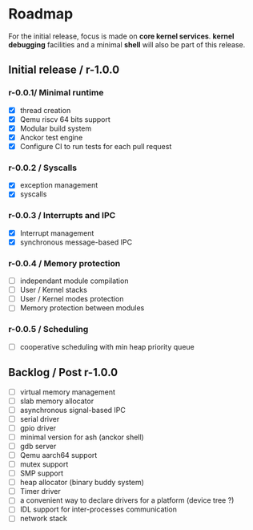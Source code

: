 # Roadmap

For the initial release, focus is made on **core kernel services**. **kernel debugging** facilities and a minimal **shell** will also be part of this release.

## Initial release / r-1.0.0

### r-0.0.1/ Minimal runtime

- [x] thread creation
- [x] Qemu riscv 64 bits support
- [x] Modular build system
- [x] Anckor test engine
- [x] Configure CI to run tests for each pull request

### r-0.0.2 / Syscalls

- [x] exception management
- [x] syscalls

### r-0.0.3 / Interrupts and IPC

- [x] Interrupt management
- [x] synchronous message-based IPC

### r-0.0.4 / Memory protection

- [ ] independant module compilation
- [ ] User / Kernel stacks
- [ ] User / Kernel modes protection
- [ ] Memory protection between modules

### r-0.0.5 / Scheduling

- [ ] cooperative scheduling with min heap priority queue

## Backlog / Post r-1.0.0

- [ ] virtual memory management
- [ ] slab memory allocator
- [ ] asynchronous signal-based IPC
- [ ] serial driver
- [ ] gpio driver
- [ ] minimal version for ash (anckor shell)
- [ ] gdb server
- [ ] Qemu aarch64 support
- [ ] mutex support
- [ ] SMP support
- [ ] heap allocator (binary buddy system)
- [ ] Timer driver
- [ ] a convenient way to declare drivers for a platform (device tree ?)
- [ ] IDL support for inter-processes communication
- [ ] network stack
